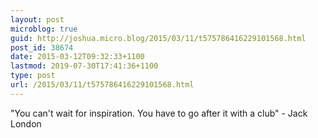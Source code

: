 ```yaml
---
layout: post
microblog: true
guid: http://joshua.micro.blog/2015/03/11/t575786416229101568.html
post_id: 38674
date: 2015-03-12T09:32:33+1100
lastmod: 2019-07-30T17:41:36+1100
type: post
url: /2015/03/11/t575786416229101568.html
---
```

"You can't wait for inspiration. You have to go after it with a club" - Jack London
